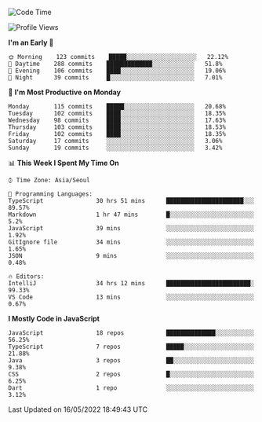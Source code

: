<!--START_SECTION:waka-->
![Code Time](http://img.shields.io/badge/Code%20Time-0%20secs-blue)

![Profile Views](http://img.shields.io/badge/Profile%20Views-0-blue)

**I'm an Early 🐤** 

```text
🌞 Morning    123 commits    █████░░░░░░░░░░░░░░░░░░░░   22.12% 
🌆 Daytime    288 commits    █████████████░░░░░░░░░░░░   51.8% 
🌃 Evening    106 commits    ████░░░░░░░░░░░░░░░░░░░░░   19.06% 
🌙 Night      39 commits     █░░░░░░░░░░░░░░░░░░░░░░░░   7.01%

```
📅 **I'm Most Productive on Monday** 

```text
Monday       115 commits    █████░░░░░░░░░░░░░░░░░░░░   20.68% 
Tuesday      102 commits    ████░░░░░░░░░░░░░░░░░░░░░   18.35% 
Wednesday    98 commits     ████░░░░░░░░░░░░░░░░░░░░░   17.63% 
Thursday     103 commits    ████░░░░░░░░░░░░░░░░░░░░░   18.53% 
Friday       102 commits    ████░░░░░░░░░░░░░░░░░░░░░   18.35% 
Saturday     17 commits     ░░░░░░░░░░░░░░░░░░░░░░░░░   3.06% 
Sunday       19 commits     ░░░░░░░░░░░░░░░░░░░░░░░░░   3.42%

```


📊 **This Week I Spent My Time On** 

```text
⌚︎ Time Zone: Asia/Seoul

💬 Programming Languages: 
TypeScript               30 hrs 51 mins      ██████████████████████░░░   89.57% 
Markdown                 1 hr 47 mins        █░░░░░░░░░░░░░░░░░░░░░░░░   5.2% 
JavaScript               39 mins             ░░░░░░░░░░░░░░░░░░░░░░░░░   1.92% 
GitIgnore file           34 mins             ░░░░░░░░░░░░░░░░░░░░░░░░░   1.65% 
JSON                     9 mins              ░░░░░░░░░░░░░░░░░░░░░░░░░   0.48%

🔥 Editors: 
IntelliJ                 34 hrs 12 mins      ████████████████████████░   99.33% 
VS Code                  13 mins             ░░░░░░░░░░░░░░░░░░░░░░░░░   0.67%

```

**I Mostly Code in JavaScript** 

```text
JavaScript               18 repos            ██████████████░░░░░░░░░░░   56.25% 
TypeScript               7 repos             █████░░░░░░░░░░░░░░░░░░░░   21.88% 
Java                     3 repos             ██░░░░░░░░░░░░░░░░░░░░░░░   9.38% 
CSS                      2 repos             █░░░░░░░░░░░░░░░░░░░░░░░░   6.25% 
Dart                     1 repo              ░░░░░░░░░░░░░░░░░░░░░░░░░   3.12%

```



 Last Updated on 16/05/2022 18:49:43 UTC
<!--END_SECTION:waka-->
